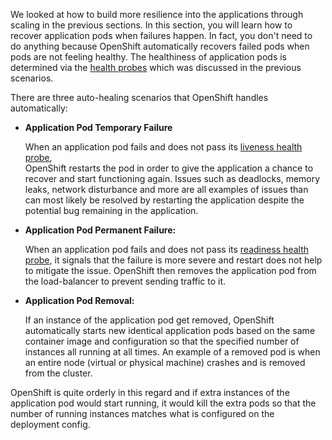 We looked at how to build more resilience into the applications through scaling in the 
previous sections. In this section, you will learn how to recover application pods when 
failures happen. In fact, you don't need to do anything because OpenShift automatically 
recovers failed pods when pods are not feeling healthy. The healthiness of application pods is determined via the 
[health probes](https://docs.openshift.com/container-platform/3.6/dev_guide/application_health.html#container-health-checks-using-probes) 
which was discussed in the previous scenarios.

There are three auto-healing scenarios that OpenShift handles automatically:

* **Application Pod Temporary Failure** 

  When an application pod fails and does not pass its 
  [liveness health probe](https://docs.openshift.com/container-platform/3.6/dev_guide/application_health.html#container-health-checks-using-probes),  
  OpenShift restarts the pod in order to give the application a chance to recover and start functioning 
  again. Issues such as deadlocks, memory leaks, network disturbance and more are all examples of issues 
  than can most likely be resolved by restarting the application despite the potential bug remaining in the 
  application.

* **Application Pod Permanent Failure:** 

  When an application pod fails and does not pass its 
  [readiness health probe](https://docs.openshift.com/container-platform/3.6/dev_guide/application_health.html#container-health-checks-using-probes), 
  it signals that the failure is more severe and restart does not help to mitigate the issue. OpenShift then 
  removes the application pod from the load-balancer to prevent sending traffic to it.

* **Application Pod Removal:** 

  If an instance of the application pod get removed, OpenShift automatically 
  starts new identical application pods based on the same container image and configuration so that the 
  specified number of instances all running at all times. An example of a removed pod is when an entire 
  node (virtual or physical machine) crashes and is removed from the cluster.

OpenShift is quite orderly in this regard and if extra instances of the application pod would start running, 
it would kill the extra pods so that the number of running instances matches what is 
configured on the deployment config.